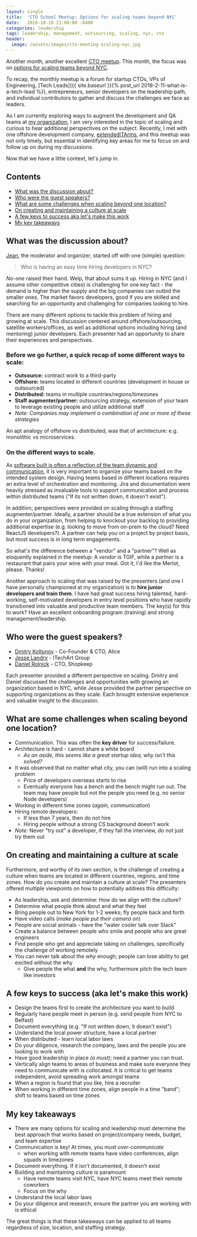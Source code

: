 ```yaml
---
layout: single
title:  'CTO School Meetup: Options for scaling teams beyond NYC'
date:   2018-10-18 21:00:00 -0400
categories: leadership
tags: leadership, management, outsourcing, scaling, nyc, cto
header:
  image: /assets/images/cto-meeting-scaling-nyc.jpg
---
```

Another month, another excellent [CTO meetup](https://www.meetup.com/ctoschool/). This month, the focus was on [options for scaling teams beyond NYC](https://www.meetup.com/ctoschool/events/llrrbqyxnblb/).

To recap, the monthly meetup is a forum for startup CTOs, VPs of Engineering, [Tech Leads]({{ site.baseurl }}{% post_url 2018-2-11-what-is-a-tech-lead %}), entrepreneurs, senior developers on the leadership path, and individual contributors to gather and discuss the challenges we face as leaders.

As I am currently exploring ways to augment the development and QA teams at [my organization](https://www.truechoicesolutions.com), I am very interested in the topic of scaling and curious to hear additional perspectives on the subject. Recently, I met with one offshore development company, [extendedITArms](http://extendeditarms.com), and this meetup was not only timely, but essential in identifying key areas for me to focus on and follow up on during my discussions.

Now that we have a little context, let's jump in.

## Contents
- [What was the discussion about?](#what-was-the-discussion-about)
- [Who were the guest speakers?](#who-were-the-guest-speakers)
- [What are some challenges when scaling beyond one location?](#what-are-some-challenges-when-scaling-beyond-one-location)
- [On creating and maintaining a culture at scale](#on-creating-and-maintaining-a-culture-at-scale)
- [A few keys to success aka let's make this work](#a-few-keys-to-success-aka-lets-make-this-work)
- [My key takeaways](#my-key-takeaways)

## What was the discussion about?
[Jean](https://www.linkedin.com/in/jbarmash), the moderator and organizer, started off with one (simple) question:

> Who is having an easy time hiring developers in NYC?

_No-one_ raised their hand.  Welp, that about sums it up. Hiring in NYC (and I assume other competitive cities) is challenging for one key fact - the demand is higher than the supply and the big companies can outbid the smaller ones. The market favors developers, good if you are skilled and searching for an opportunity and challenging for companies looking to hire.

There are many different options to tackle this problem of hiring and growing at scale.  This discussion centered around offshore/outsourcing, satellite workers/offices, as well as additional options including hiring (and mentoring) junior developers. Each presenter had an opportunity to share their experiences and perspectives.

### Before we go further, a quick recap of some different ways to scale:
- **Outsource:** contract work to a third-party
- **Offshore:** teams located in different countries (development in house or outsourced)
- **Distributed:** teams in multiple countries/regions/timezones
- **Staff augmenter/partner:** outsourcing strategy, extension of your team to leverage existing people and utilize additional staff
- _Note: Companies may implement a combination of one or more of these strategies_

An apt analogy of offshore vs distributed, was that of architecture: e.g. monolithic vs microservices.  

### On the different ways to scale.
As [software built is often a reflection of the team dynamic and communication](https://en.wikipedia.org/wiki/Conway%27s_law), it is very important to organize your teams based on the intended system design.  Having teams based in different locations requires an extra level of orchestration and monitoring.  Jira and documentation were heavily stressed as invaluable tools to support communication and process within distributed teams ("If its not written down, it doesn't exist").

In addition, perspectives were provided on scaling through a staffing augmenter/partner.  Ideally, a partner should be a true extension of what you do in your organization, from helping to knockout your backlog to providing additional expertise (e.g. looking to move from on-prem to the cloud? Need ReactJS developers?). A partner can help you on a project by project basis, but most success is in long term engagements.

So what's the difference between a "vendor" and a "partner"?  Well as eloquently explained in the meetup: A _vendor_ is TGIF, while a _partner_ is a restaurant that pairs your wine with your meal. Got it, I'd like the Merlot, please. Thanks!

Another approach to scaling that was raised by the presenters (and one I have personally championed at my organization) is to **hire junior developers and train them**.  I have had great success hiring talented, hard-working, self-motivated developers in entry level positions who have rapidly transitioned into valuable and productive team members.  The key(s) for this to work?  Have an excellent onboarding program (training) and strong management/leadership.

## Who were the guest speakers?
- [Dmitry Koltunov](https://www.linkedin.com/in/dmitry-koltunov-cfa-0598241/) - Co-Founder & CTO, Alice
- [Jesse Landry](https://www.linkedin.com/in/jesselandry/) - ITechArt Group
- [Daniel Rolnick](https://www.linkedin.com/in/daniel-rolnick-6a36922) - CTO, Shopkeep  

Each presenter provided a different perspective on scaling. Dmitry and Daniel discussed the challenges and opportunities with growing an organization based in NYC, while Jesse provided the partner perspective on supporting organizations as they scale.  Each brought extensive experience and valuable insight to the discussion.

## What are some challenges when scaling beyond one location?
- Communication.  This was often the **key driver** for success/failure.
- Architecture is hard - cannot share a white board
  - _As an aside, this seems like a great startup idea, why isn't this solved?_
- It was observed that no matter what city, you can (will) run into a scaling problem
  - Price of developers overseas starts to rise
  - Eventually everyone has a bench and the bench might run out. The team may have people but not the people you need (e.g. no senior Node developers)
- Working in different time zones (_again, communication_)
- Hiring remote developers:
  - If less than 7 years, then do not hire
  - Hiring people without a strong CS background doesn’t work
- *Note:* Never "try out" a developer, if they fail the interview, _do not_ just try them out

## On creating and maintaining a culture at scale
Furthermore, and worthy of its own section, is the challenge of creating a culture when teams are located in different countries, regions, and time zones. How do you create and maintain a culture at scale? The presenters offered multiple viewpoints on how to potentially address this difficulty:
- As leadership, ask and determine: How do we align with the culture?
- Determine what people think about and what they feel
- Bring people out to New York for 1-2 weeks; fly people back and forth
- Have video calls (_make people put their camera on_)
- People are social animals - have the "water cooler talk over Slack"
- Create a balance between people who smile and people who are great engineers
- Find people who get and appreciate taking on challenges, specifically the challenge of working remotely
- You can never talk about the _why_ enough; people can lose ability to get excited without the why
  - Give people the what **and** the why, furthermore pitch the tech team like investors

## A few keys to success (aka let's make this work)
- Design the teams first to create the architecture you want to build
- Regularly have people meet in person (e.g. send people from NYC to Belfast)
- Document everything (e.g. "If not written down, it doesn't exist")
- Understand the local power structure, have a local partner
- When distributed - learn local labor laws
- Do your diligence, research the company, laws and the people you are looking to work with
- Have good leadership in place _(a must)_; need a partner you can trust.
- Vertically align teams to areas of business and make sure everyone they need to communicate with is collocated.  It is critical to get teams independent, avoid spreading work amongst teams
- When a region is found that you like, hire a recruiter
- When working in different time zones, align people in a time "band"; shift to teams based on time zones

## My key takeaways
- There are many options for scaling and leadership must determine the best approach that works based on project/company needs, budget, and team expertise
- Communication is key! At times, you must _over-communicate_
  - when working with remote teams have video conferences, align squads in timezones
- Document everything.  If it isn't documented, it doesn't exist
- Building and maintaining culture is paramount
  - Have remote teams visit NYC, have NYC teams meet their remote coworkers
  - Focus on the why
- Understand the local labor laws
- Do your diligence and research, ensure the partner you are working with is ethical

The great things is that these takeaways can be applied to all teams regardless of size, location, and staffing strategy.
